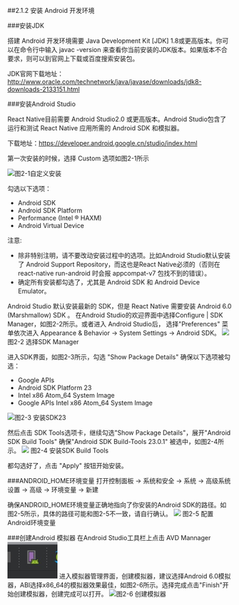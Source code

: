 ##2.1.2 安装 Android 开发环境

###安装JDK

搭建 Android 开发环境需要 Java Development Kit [JDK] 1.8或更高版本。你可以在命令行中输入 javac -version 来查看你当前安装的JDK版本。如果版本不合要求，则可以到官网上下载或百度搜索安装包。

JDK官网下载地址：
http://www.oracle.com/technetwork/java/javase/downloads/jdk8-downloads-2133151.html

###安装Android Studio

React Native目前需要 Android Studio2.0 或更高版本。Android Studio包含了运行和测试 React Native 应用所需的 Android SDK 和模拟器。

下载地址：https://developer.android.google.cn/studio/index.html

第一次安装的时候，选择 Custom 选项如图2-1所示

![](/assets/图2-1.png)图2-1自定义安装

勾选以下选项：
* Android SDK
* Android SDK Platform
* Performance (Intel ® HAXM)
* Android Virtual Device

注意:
* 除非特别注明，请不要改动安装过程中的选项。比如Android Studio默认安装了 Android Support Repository，而这也是React Native必须的（否则在react-native run-android 时会报 appcompat-v7 包找不到的错误）。
* 确定所有安装都勾选了，尤其是 Android SDK 和 Android Device Emulator。

Android Studio 默认安装最新的 SDK，但是 React Native 需要安装 Android 6.0 (Marshmallow) SDK 。
在Android Studio的欢迎界面中选择Configure | SDK Manager，如图2-2所示。或者进入 Android Studio后， 选择"Preferences" 菜单依次进入 Appearance & Behavior → System Settings → Android SDK。
![](/assets/图2-2.png)图2-2 选择SDK Manager

进入SDK界面，如图2-3所示，勾选 "Show Package Details" 确保以下选项被勾选：
* Google APIs
* Android SDK Platform 23
* Intel x86 Atom_64 System Image
* Google APIs Intel x86 Atom_64 System Image

![](/assets/图2-3.png)图2-3 安装SDK23

然后点击 SDK Tools选项卡，继续勾选"Show Package Details"，展开"Android SDK Build Tools" 确保"Android SDK Build-Tools 23.0.1" 被选中，如图2-4所示。
![](/assets/图2-4.png) 图2-4 安装SDK Build Tools

都勾选好了，点击 "Apply" 按钮开始安装。

###ANDROID_HOME环境变量
打开控制面板 -> 系统和安全 -> 系统 -> 高级系统设置 -> 高级 -> 环境变量 -> 新建

确保ANDROID_HOME环境变量正确地指向了你安装的Android SDK的路径。如图2-5所示，具体的路径可能和图2-5不一致，请自行确认。
![](/assets/图2-5.png) 图2-5 配置Android环境变量

###创建Android 模拟器
在Android Studio工具栏上点击 AVD Mannager ![](/assets/AVD.png) 进入模拟器管理界面，创建模拟器，建议选择Android 6.0模拟器，ABI选择x86_64的模拟器效果最佳，如图2-6所示。选择完成点击"Finish"开始创建模拟器，创建完成可以打开。
![](/assets/图2-6.png)图2-6 创建模拟器



